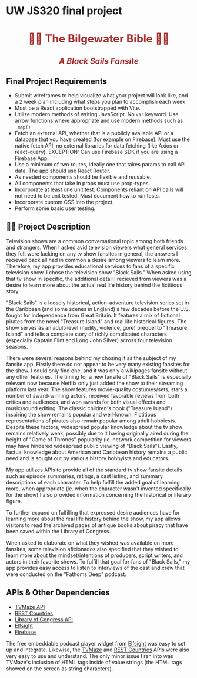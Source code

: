 # UW JS320 final project

<h3 style="color:brown; text-align:center; font-size:22pt;"> 🏴‍☠️ The Bilgewater Bible 🏴‍☠️ </h3> 

_<h3 style="color:brown; text-align:center; font-size:16pt;">A Black Sails Fansite</h3>_

## Final Project Requirements

* Submit wireframes to help visualize what your project will look like, and a 2 week plan including what steps you plan to accomplish each week.
* Must be a React application bootstrapped with Vite.
* Utilize modern methods of writing JavaScript. No `var` keyword.  Use arrow functions where appropriate and use modern methods such as `.map()`
* Fetch an external API, whether that is a publicly available API or a database that you have created (for example on Firebase).  Must use the native fetch API; no external libraries for data fetching (like Axios or react-query). EXCEPTION: Can use Firebase SDK if you are using a Firebase App.
* Use a minimum of two routes, ideally one that takes params to call API data. The app should use React Router.
* As needed components should be flexible and reusable.
* All components that take in props must use prop-types.
* Incorporate at least one unit test. Components reliant on API calls will not need to be unit tested. Must document how to run tests.
* Incorporate custom CSS into the project.
* Perform some basic user testing.

## 🏴‍☠️ Project Description

Television shows are a common conversational topic among both friends and strangers. When I asked avid television viewers what general services they felt were lacking on any tv show fansites in general, the answers I recieved back all had in common a desire among viewers to learn more. Therefore, my app provides educational services to fans of a specific television show. I chose the television show "Black Sails." When asked using that tv show in specific, the additional detail I recieved from viewers was a desire to learn more about the actual real life history behind the fictitious story.

"Black Sails" is a loosely historical, action-adventure television series set in the Caribbean (and some scenes in England) a few decades before the U.S. fought for independence from Great Britain. It features a mix of fictional pirates from the novel "Treasure Island" and real life historical figures. The show serves as an adult-level (nudity, violence, gore) prequel to "Treasure Island" and tells a complete story of richly complicated characters (especially Captain Flint and Long John Silver) across four television seasons.

There were several reasons behind my chosing it as the subject of my fansite app. Firstly there do not appear to be very many existing fansites for the show. I could only find one, and it was only a wikipages fansite without any other features. The timing for a new fansite of "Black Sails" is especially relevant now because Netflix only just added the show to their streaming platform last year. The show features movie-quality costumes/sets, stars a number of award-winning actors, received favorable reviews from both critics and audiences, and won awards for both visual effects and music/sound editing.  The classic children's book ("Treasure Island") inspiring the show remains popular and well-known.  Fictitious representations of pirates also remain popular among adult hobbiests. Despite these factors, widespread popular knowledge about the tv show remains relatively weak, possibly due to it having originally aired during the height of "Game of Thrones" popularity (ie. network competition for viewers may have hindered widespread public viewing of "Black Sails").  Lastly, factual knowledge about American and Caribbean history remains a public need and is sought out by various history hobbyists and educators.

My app utilizes APIs to provide all of the standard tv show fansite details such as episode summaries, ratings, a cast listing, and summary descriptions of each character. To help fulfill the added goal of learning more, when appropriate (ie. when the character wasn't invented specifically for the show) I also provided information concerning the historical or literary figure.

To further expand on fulfilling that expressed desire audiences have for learning more about the real life history behind the show, my app allows visitors to read the archived pages of antique books about piracy that have been saved within the Library of Congress.

When asked to elaborate on what they wished was available on more fansites, some television aficionados also specified that they wished to learn more about the mindset/intentions of producers, script writers, and actors in their favorite shows. To fulfill that goal for fans of "Black Sails," my app provides easy access to listen to interviews of the cast and crew that were conducted on the "Fathoms Deep" podcast.

## APIs & Other Dependencies

* [TVMaze API](https://www.tvmaze.com/api)
* [REST Countries](https://restcountries.com/)
* [Library of Congress API](https://www.loc.gov/apis/)
* [Elfsight](https://elfsight.com/)
* [Firebase](https://firebase.google.com/)

The free embeddable podcast player widget from [Elfsight](https://elfsight.com/) was easy to set up and integrate. Likewise, the [TVMaze](https://www.tvmaze.com/api) and [REST Countries](https://restcountries.com/) APIs were also very easy to use and understand.  The only minor issue I ran into was TVMaze's inclusion of HTML tags inside of value strings (the HTML tags showed on the screen as string characters).
